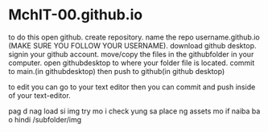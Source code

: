 # MchlT-00.github.io

to do this 
open github.
create repository.
name the repo username.github.io (MAKE SURE YOU FOLLOW YOUR USERNAME).
download github desktop.
signin your github account.
move/copy the files in the githubfolder in your computer.
open githubdesktop to where your folder file is located.
commit to main.(in githubdesktop)
then push to github(in github desktop)

to edit you can go to your text editor then you can commit and push inside of your text-editor.

pag d nag load si img try mo i check yung sa place ng assets mo if naiba ba o hindi
/subfolder/img



